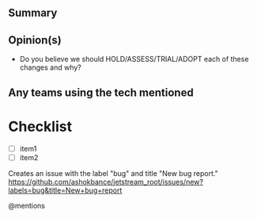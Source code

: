 
## Summary


## Opinion(s) 
- Do you believe we should HOLD/ASSESS/TRIAL/ADOPT each of these changes and why?


## Any teams using the tech mentioned





# Checklist
- [ ] item1
- [ ] item2

Creates an issue with the label "bug" and title "New bug report."   
https://github.com/ashokbance/jetstream_root/issues/new?labels=bug&title=New+bug+report

@mentions
